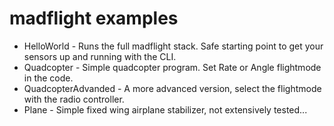 # madflight examples

- HelloWorld - Runs the full madflight stack. Safe starting point to get your sensors up and running with the CLI.
- Quadcopter - Simple quadcopter program. Set Rate or Angle flightmode in the code.
- QuadcopterAdvanded - A more advanced version, select the flightmode with the radio controller.
- Plane - Simple fixed wing airplane stabilizer, not extensively tested...
